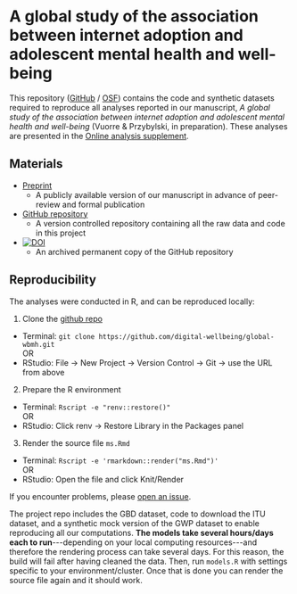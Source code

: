 # A global study of the association between internet adoption and adolescent mental health and well-being

This repository ([GitHub](https://github.com/digital-wellbeing/global-wbmh) / [OSF](https://osf.io/ys7m9/)) contains the code and synthetic datasets required to reproduce all analyses reported in our manuscript, *A global study of the association between internet adoption and adolescent mental health and well-being* (Vuorre & Przybylski, in preparation). These analyses are presented in the [Online analysis supplement](https://digital-wellbeing.github.io/global-wbmh).

## Materials

- [Preprint](https://doi.org/10.31234/osf.io/9tbjy)  
  - A publicly available version of our manuscript in advance of peer-review and formal publication
- [GitHub repository](https://github.com/digital-wellbeing/global-wbmh)  
  - A version controlled repository containing all the raw data and code in this project
- [![DOI](https://zenodo.org/badge/DOI/10.5281/zenodo.7004054.svg)](https://doi.org/10.5281/zenodo.7004054)
  - An archived permanent copy of the GitHub repository

## Reproducibility

The analyses were conducted in R, and can be reproduced locally:

1. Clone the [github repo](https://github.com/digital-wellbeing/global-wbmh)
  - Terminal: `git clone https://github.com/digital-wellbeing/global-wbmh.git`  
      OR
  - RStudio: File -> New Project -> Version Control -> Git -> use the URL from above

2. Prepare the R environment
  - Terminal: `Rscript -e "renv::restore()"`  
      OR
  - RStudio: Click renv -> Restore Library in the Packages panel

3. Render the source file `ms.Rmd`
  - Terminal: `Rscript -e 'rmarkdown::render("ms.Rmd")'`  
      OR
  - RStudio: Open the file and click Knit/Render

If you encounter problems, please [open an issue](https://github.com/digital-wellbeing/global-wbmh/issues).


The project repo includes the GBD dataset, code to download the ITU dataset, and a synthetic mock version of the GWP dataset to enable reproducing all our computations. **The models take several hours/days each to run**---depending on your local computing resources---and therefore the rendering process can take several days. For this reason, the build will fail after having cleaned the data. Then, run `models.R` with settings specific to your environment/cluster. Once that is done you can render the source file again and it should work.
